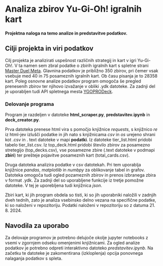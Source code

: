 # Analiza zbirov Yu-Gi-Oh! igralnih kart
#### Projektna naloga na temo analize in predstavitve podatkov.

## Cilji projekta in viri podatkov
Cilj projekta je analizirati uspešnost različnih strategij in kart v igri Yu-Gi-Oh!. V ta namen sem zbral podatke o zbirih igralnih kart s spletne strani [Master Duel Meta](https://www.masterduelmeta.com).
Glavnina podatkov je približno 350 zbirov, pri čemer vsak vsebuje med 40 in 75 posameznih igralnih kart. Ob času pisanja je to 28358 kart. Poleg osnovne analize podatkov
program omogoča še pregled prenesenih zbirov ter njihovo izvažanje v obliki .ydk datoteke. Za zadnji del je uporabljen tudi API spletnega mesta [YGOPRODeck](https://ygoprodeck.com/).

### Delovanje programa
Program je razdeljen v datoteke **html_scraper.py**, **predstavitev.ipynb** in **deck_creator.py**. 

Prva datoteka prenese html vira s pomočjo knjižnice *requests*, s knjižnico *re* iz html-jev izlušči podatke in jih nato s knjižnicama *csv* in *os* urejeno 
shrani kot .csv in . text datoteke v mapi **podatki**. Iz datoteke tier_list.html pridobi tabelo tier_list.csv. Iz top_deck.html pridobi število zbirov
za posamezno stretegijo (top_decks.csv), vse posamezne zbire (.text datoteke v podmapi **zbiri**) ter prešteje pojavitve posameznih kart (total_cards.csv).

Druga datoteka analizira podatke v csv datotekah. Pri tem uporablja knjižnice *pandas*, *matplotlib* in *numbpy* za oblikovanje tabel in grafov.
Datoteka omogoča tudi ogled pozameznih zbirov in prenos izbranega zbira v format .ydk. Za zadnji del so uporabljene funkcije iz tretje pomožne datoteke.
V tej je uporebljena tudi knjižnica *json*.

Zbiri kart, ki jih program obdela so tisti, ki so jih uporabniki naložili v zadnjih dveh tednih, zato je analiza vsebinsko delno vezana na
specifične podatke, ki so naloženi v repozitoriju. Podatki naloženi v repozitoriju so z datuma 21. 8. 2024. 

## Navodila za uporabo
Za delovaje programov je potrebno delujoče okolje jupyter notebooks z vsemi v zgornjem odseku omenjenimi knjižnicami. Za ogled analize podatkov je potrebno 
odpreti interaktivno datoteko *predstavitev.ipynb*. Na začetku te datoteke je zakomentirana (izkloplenja) opcija ponovnega nalaganja podatkov s spleta.

